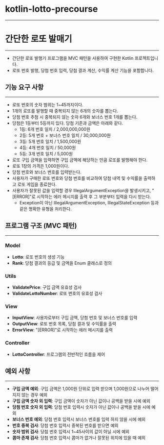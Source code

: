 # kotlin-lotto-precourse

---
# 간단한 로또 발매기

---

+ 간단한 로또 발행기 프로그램을 MVC 패턴을 사용하여 구현한 Kotlin 프로젝트입니다. 
+ 로또 번호 발행, 당첨 번호 입력, 당첨 결과 계산, 수익률 계산 기능을 포함합니다.

## 기능 요구 사항

---
+ 로또 번호의 숫자 범위는 1~45까지이다.
+ 1개의 로또를 발행할 때 중복되지 않는 6개의 숫자를 뽑는다.
+ 당첨 번호 추첨 시 중복되지 않는 숫자 6개와 보너스 번호 1개를 뽑는다.
+ 당첨은 1등부터 5등까지 있다. 당첨 기준과 금액은 아래와 같다. 
  + 1등: 6개 번호 일치 / 2,000,000,000원
  + 2등: 5개 번호 + 보너스 번호 일치 / 30,000,000원
  + 3등: 5개 번호 일치 / 1,500,000원
  + 4등: 4개 번호 일치 / 50,000원
  + 5등: 3개 번호 일치 / 5,000원
+  로또 구입 금액을 입력하면 구입 금액에 해당하는 만큼 로또를 발행해야 한다.
+ 로또 1장의 가격은 1,000원이다.
+ 당첨 번호와 보너스 번호를 입력받는다.
+ 사용자가 구매한 로또 번호와 당첨 번호를 비교하여 당첨 내역 및 수익률을 출력하고 로또 게임을 종료한다.
+ 사용자가 잘못된 값을 입력할 경우 IllegalArgumentException을 발생시키고, "[ERROR]"로 시작하는 에러 메시지를 출력 후 그 부분부터 입력을 다시 받는다.
  + Exception이 아닌 IllegalArgumentException, IllegalStateException 등과 같은 명확한 유형을 처리한다.

## 프로그램 구조 (MVC 패턴)

---
### Model
- **Lotto**: 로또 번호의 생성 기능
- **Rank**: 당첨 결과의 등급 및 금액을 Enum 클래스로 정의

### Utils
- **ValidatePrice**: 구입 금액 유효성 검사
- **ValidateLottoNumber**: 로또 번호의 유효성 검사

### View
- **InputView**: 사용자로부터 구입 금액, 당첨 번호 및 보너스 번호를 입력
- **OutputView**: 로또 번호 목록, 당첨 결과 및 수익률을 출력
- **ErrorView**: "[ERROR]"로 시작하는 에러 메시지를 출력

### Controller
- **LottoController**: 프로그램의 전반적인 흐름을 제어

## 예외 사항

---
- **구입 금액 예외**: 구입 금액은 1,000원 단위로 입력 받으며 1,000원으로 나누어 떨어지지 않는 경우 예외
- **구입 금액 숫자 외 입력**: 구입 금액이 숫자가 아닌 값이나 공백을 받을 시에 예외
- **당첨 번호 숫자 외 입력**: 당첨 번호 입력시 숫자가 아닌 값이나 공백을 받을 시에 예외
- **보너스 번호 예외**: 당첨 번호 입력시 보너스 번호를 입력 하지 않을 시에 예외
- **번호 중복 검사**: 당첨 번호 입력시 중복된 번호를 받으면 예외
- **숫자 범위 검사**: 당첨 번호 입력시 1~45사이의 값이 아닐 시에 예외
- **콤마 존재 검사**: 당첨 번호 입력시 콤마가 없거나 잘못된 위치에 있을 때 예외


